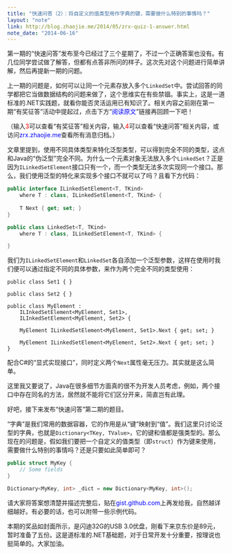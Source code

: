 ```yaml
---
title: "快速问答（2）：将自定义的值类型用作字典的键，需要做什么特别的事情吗？"
layout: "note"
link: http://blog.zhaojie.me/2014/05/zrx-quiz-1-answer.html
note_date: "2014-06-16"
---
```


第一期的“快速问答”发布至今已经过了三个星期了，不过一个正确答案也没有。有几位同学尝试做了解答，但都有点答非所问的样子。这次先对这个问题进行简单讲解，然后再提新一期的问题。

上一期的问题是，如何可以让同一个元素存放入多个`LinkedSet`中。尝试回答的同学都把它当做数据结构的问题来做了，这个思维实在有些禁锢。事实上，这是一道标准的.NET实践题，就看你能否灵活运用已有知识了。相关内容之前刚在第一期“有奖征答”活动中提起过，点击下方“<span style="color:blue;">阅读原文</span>”链接再回顾一下吧！

（输入<span style="color:red;">3</span>可以查看“有奖征答”相关内容，输入<span style="color:red;">4</span>可以查看“快速问答”相关内容，或访问<span style="color:blue;">zrx.zhaojie.me</span>查看所有消息归档。）

文章里提到，使用不同具体类型来特化泛型类型，可以得到完全不同的类型，这点和Java的“伪泛型”完全不同。为什么一个元素对象无法放入多个`LinkedSet`？正是因为`ILinkedSetElement`接口只有一个，而一个类型无法多次实现同一个接口。那么，我们使用泛型的特化来实现多个接口不就可以了吗？且看下方代码：

```cs
public interface ILinkedSetElement<T, TKind>    where T : class, ILinkedSetElement<T, TKind> {        T Next { get; set; }}public class LinkedSet<T, TKind>    where T : class, ILinkedSetElement<T, TKind> {}
```

我们为`ILinkedSetElement`和`LinkedSet`各自添加一个泛型参数，这样在使用时我们便可以通过指定不同的具体参数，来作为两个完全不同的类型使用：

```
public class Set1 { }

public class Set2 { }

public class MyElement :
    ILInkedSetElement<MyElement, Set1>,
    ILInkedSetElement<MyElement, Set2> {
    
    MyElement ILinkedSetElement<MyElement, Set1>.Next { get; set; }
    
    MyElement ILinkedSetElement<MyElement, Set2>.Next { get; set; }
}
```

配合C#的“显式实现接口”，同时定义两个`Next`属性毫无压力。其实就是这么简单。

这里我又要说了，Java在很多细节方面真的很不为开发人员考虑，例如，两个接口中存在同名的方法，居然就不能将它们区分开来，简直岂有此理。

好吧，接下来发布“快速问答”第二期的题目。

“字典”是我们常用的数据容器，它的作用是从“键”映射到“值”。我们这里只讨论泛型的字典，也就是`Dictionary<TKey, TValue>`，它的键和值都是强类型的。那么现在的问题是，假如我们要把一个自定义的值类型（即`struct`）作为键来使用，需要做什么特别的事情吗？还是只要如此简单即可？

```cs
public struct MyKey {    // Some fields}Dictionary<MyKey, int> _dict = new Dictionary<MyKey, int>();
```

请大家将答案想清楚并描述完整后，贴在<span style="color:blue;">gist.github.com</span>上再发给我，自然越详细越好。有必要的话，也可以附带一些示例代码。

本期的奖品如封面所示，是闪迪32G的USB 3.0优盘，刚看下来京东价是89元，暂时准备了五份。这是道标准的.NET基础题，对于日常开发十分重要，按理说也挺简单的。大家加油。